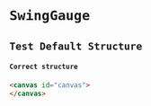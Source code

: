 # `SwingGauge`

## `Test Default Structure`

####   `Correct structure`

```html
<canvas id="canvas">
</canvas>

```

